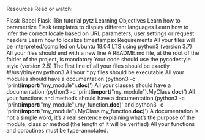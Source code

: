 Resources
Read or watch:

Flask-Babel
Flask i18n tutorial
pytz
Learning Objectives
Learn how to parametrize Flask templates to display different languages
Learn how to infer the correct locale based on URL parameters, user settings or request headers
Learn how to localize timestampsx
Requirements
All your files will be interpreted/compiled on Ubuntu 18.04 LTS using python3 (version 3.7)
All your files should end with a new line
A README.md file, at the root of the folder of the project, is mandatory
Your code should use the pycodestyle style (version 2.5)
The first line of all your files should be exactly #!/usr/bin/env python3
All your *.py files should be executable
All your modules should have a documentation (python3 -c 'print(__import__("my_module").__doc__)')
All your classes should have a documentation (python3 -c 'print(__import__("my_module").MyClass.__doc__)')
All your functions and methods should have a documentation (python3 -c 'print(__import__("my_module").my_function.__doc__)' and python3 -c 'print(__import__("my_module").MyClass.my_function.__doc__)')
A documentation is not a simple word, it’s a real sentence explaining what’s the purpose of the module, class or method (the length of it will be verified)
All your functions and coroutines must be type-annotated.
